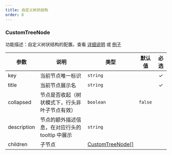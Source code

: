```yaml
---
title: 自定义树状结构
order: 8
---
```


### CustomTreeNode

功能描述：自定义树状结构的配置。查看 [详细说明](/zh/docs/manual/advanced/custom/custom-tree) 或 [例子](/zh/examples/custom/custom-tree#custom-tree)

| 参数 | 说明 | 类型 | 默认值 | 必选  |
| --- | --- | --- | --- | :-:  |
| key | 当前节点唯一标识 | `string` |    | ✓ |
| title | 当前节点展示名 | `string` |    | ✓ |
| collapsed | 节点是否收起（树状模式下，行头非叶子节点有效） | `boolean` |  `false`  |  |
| description | 节点的额外描述信息，在对应行头的 tooltip 中展示 | `string` |    |  |
| children | 子节点 | [CustomTreeNode[]](#customtreenode) |    |  |
